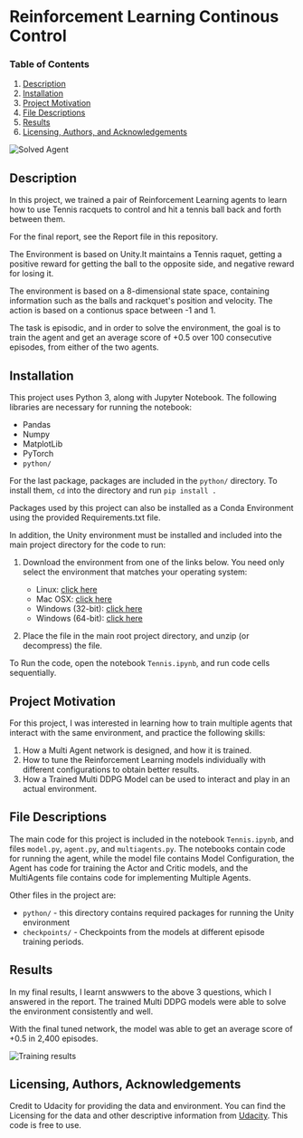 [//]: # (Image References)

[image1]: https://raw.githubusercontent.com/ravishchawla/Reinforcement-Learning-NanoDegree/master/Project%203%20-%20Collaboration%20and%20Competition/tennis.gif
"Agent"

[image2]: https://raw.githubusercontent.com/ravishchawla/Reinforcement-Learning-Navigation/master/Project%202%20-%20Continous%20Control/chart.png "Results"

# Reinforcement Learning Continous Control

### Table of Contents

1. [Description](#description)
2. [Installation](#installation)
3. [Project Motivation](#motivation)
4. [File Descriptions](#files)
5. [Results](#results)
6. [Licensing, Authors, and Acknowledgements](#licensing)

![Solved Agent][Image1]

## Description <a name="description"></a>
In this project, we trained a pair of Reinforcement Learning agents to learn how to use Tennis racquets to control and hit a tennis ball back and forth between them.

For the final report, see the Report file in this repository.


The Environment is based on Unity.It maintains a Tennis raquet, getting a positive reward for getting the ball to the opposite side, and negative reward for losing it.

The environment is based on a 8-dimensional state space, containing information such as the balls and rackquet's position and velocity. The action is based on a contionus space between -1 and 1.

The task is episodic, and in order to solve the environment, the goal is to train the agent and get an average score of +0.5 over 100 consecutive episodes, from either of the two agents.

## Installation <a name="installation"></a>

This project uses Python 3, along with Jupyter Notebook. The following libraries are necessary for running the notebook:
* Pandas
* Numpy
* MatplotLib
* PyTorch
* `python/`

For the last package, packages are included in the `python/` directory. To install them, `cd` into the directory and run `pip install .`

Packages used by this project can also be installed as a Conda Environment using the provided Requirements.txt file.

In addition, the Unity environment must be installed and included into the main project directory for the code to run:

1. Download the environment from one of the links below.  You need only select the environment that matches your operating system:
    - Linux: [click here](https://s3-us-west-1.amazonaws.com/udacity-drlnd/P3/Tennis/Tennis_Linux.zip)
    - Mac OSX: [click here](https://s3-us-west-1.amazonaws.com/udacity-drlnd/P3/Tennis/Tennis.app.zip)
    - Windows (32-bit): [click here](https://s3-us-west-1.amazonaws.com/udacity-drlnd/P3/Tennis/Tennis_Windows_x86.zip)
    - Windows (64-bit): [click here](https://s3-us-west-1.amazonaws.com/udacity-drlnd/P3/Tennis/Tennis_Windows_x86_64.zip)

2. Place the file in the main root project directory, and unzip (or decompress) the file.

To Run the code, open the notebook `Tennis.ipynb`, and run code cells sequentially.

## Project Motivation<a name="motivation"></a>

For this project, I was interested in learning how to train multiple agents that interact with the same environment, and practice the following skills:

1. How a Multi Agent network is designed, and how it is trained.
2. How to tune the Reinforcement Learning models individually with different configurations to obtain better results.
3. How a Trained Multi DDPG Model can be used to interact and play in an actual environment.

## File Descriptions <a name="files"></a>

The main code for this project is included in the notebook `Tennis.ipynb`, and files `model.py`, `agent.py`, and `multiagents.py`. The notebooks contain code for running the agent, while the model file contains Model Configuration, the Agent has code for training the Actor and Critic models, and the MultiAgents file contains code for implementing Multiple Agents.

Other files in the project are:

- `python/` - this directory contains required packages for running the Unity environment
- `checkpoints/` - Checkpoints from the models at different episode training periods.

## Results<a name="results"></a>
In my final results, I learnt answwers to the above 3 questions, which I answered in the report.
The trained Multi DDPG models were able to solve the environment consistently and well.

With the final tuned network, the model was able to get an average score of +0.5 in 2,400 episodes.

![Training results][Image2]

## Licensing, Authors, Acknowledgements<a name="licensing"></a>

Credit to Udacity for providing the data and environment. You can find the Licensing for the data and other descriptive information from [Udacity](https://www.udacity.om). This code is free to use.
